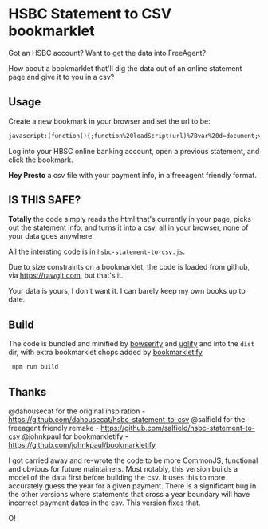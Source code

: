 # HSBC Statement to CSV bookmarklet

Got an HSBC account? Want to get the data into FreeAgent?

How about a bookmarklet that'll dig the data out of an online statement page and give it to you in a csv?

## Usage

Create a new bookmark in your browser and set the url to be:

```html
javascript:(function(){;function%20loadScript(url)%7Bvar%20d=document;var%20s=d.createElement(%22script%22);s.onload(function()%7Brequire(%22hsbc-statement-to-csv%22)()%7D);d.body.appendChild(s).src=url%7DloadScript(%22https://rawgit.com/olizilla/hsbc-statement-to-csv/master/dist/hsbc-statement-to-csv.min.js%22);})()
```

Log into your HBSC online banking account, open a previous statement, and click the bookmark.

**Hey Presto** a csv file with your payment info, in a freeagent friendly format.

## IS THIS SAFE?

**Totally** the code simply reads the html that's currently in your page, picks out the statement info,
and turns it into a csv, all in your browser, none of your data goes anywhere.

All the intersting code is in `hsbc-statement-to-csv.js`.

Due to size constraints on a bookmarklet, the code is loaded from github, via https://rawgit.com, but that's it.

Your data is yours, I don't want it. I can barely keep my own books up to date.

## Build

The code is bundled and minified by [bowserify](http://browserify.org/) and [uglify](https://github.com/mishoo/UglifyJS) and into the `dist` dir, with extra bookmarklet chops
added by [bookmarkletify](https://github.com/johnkpaul/bookmarkletify)

```sh
 npm run build
```

## Thanks

@dahousecat for the original inspiration - https://github.com/dahousecat/hsbc-statement-to-csv
@salfield for the freeagent friendly remake - https://github.com/salfield/hsbc-statement-to-csv
@johnkpaul for bookmarkletify - https://github.com/johnkpaul/bookmarkletify

I got carried away and re-wrote the code to be more CommonJS, functional and obvious for future maintainers.
Most notably, this version builds a model of the data first before building the csv. It uses this to more accurately
guess the year for a given payment. There is a significant bug in the other versions where statements that cross a year
boundary will have incorrect payment dates in the csv. This version fixes that.

O!
